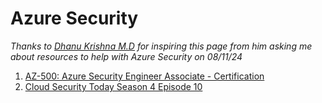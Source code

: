 <h1>Azure Security</h1>

*Thanks to [Dhanu Krishna M.D](https://www.linkedin.com/in/dhanu-krishna-m-d-713299a1/) for inspiring this page from him asking me about resources to help with Azure Security on 08/11/24*

1. [AZ-500: Azure Security Engineer Associate - Certification](https://www.linkedin.com/feed/update/urn:li:activity:7150047254576336896/)
2. [Cloud Security Today Season 4 Episode 10](https://www.cloudsecuritytoday.com/1723279/15505088-microsoft-365-incident-response)
